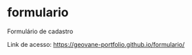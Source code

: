# formulario
 Formulário de cadastro

Link de acesso: https://geovane-portfolio.github.io/formulario/ 
